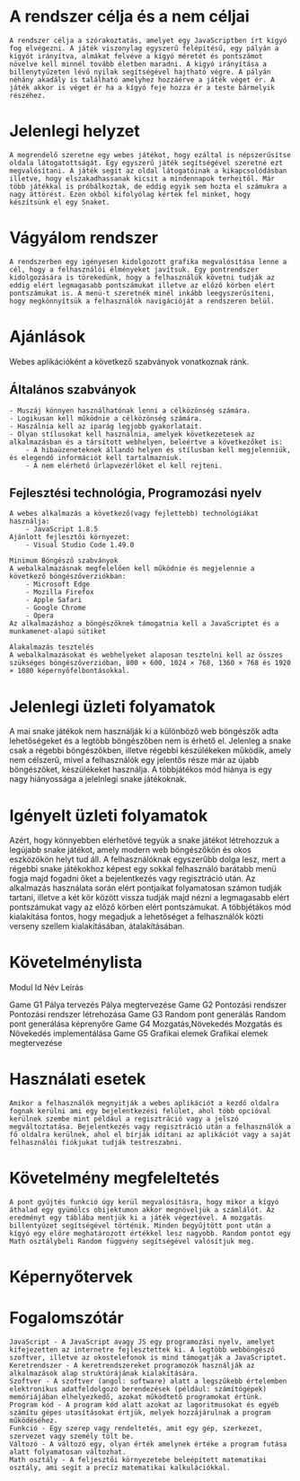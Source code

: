 # A rendszer célja és a nem céljai
	A rendszer célja a szórakoztatás, amelyet egy JavaScriptben írt kígyó fog elvégezni. A játék viszonylag egyszerű felépítésű, egy pályán a kígyót irányítva, almákat felvéve a kígyó méretét és pontszámot növelve kell minnél tovább életben maradni. A kigyó irányítása a billenytyűzeten lévő nyilak segítségével hajtható végre. A pályán néhány akadály is található amelyhez hozzáérve a játék véget ér. A játék akkor is véget ér ha a kígyó feje hozza ér a teste bármelyik részéhez.

# Jelenlegi helyzet
	A megrendelő szeretne egy webes játékot, hogy ezáltal is népszerűsítse oldala látogatottságát. Egy egyszerű játék segítségével szeretné ezt megvalósítani. A játék segít az oldal látogatóinak a kikapcsolódásban illetve, hogy elszakadhassanak kicsit a mindennapok terheitől. Már több játékkal is próbálkoztak, de eddig egyik sem hozta el számukra a nagy áttörést. Ezen okból kifolyólag kértek fel minket, hogy készítsünk el egy Snaket.


# Vágyálom rendszer
	A rendszerben egy igényesen kidolgozott grafika megvalósítása lenne a cél, hogy a felhasználói élményeket javítsuk. Egy pontrendszer kidolgozására is törekedünk, hogy a felhasználúk követni tudják az eddig elért legmagasabb pontszámukat illetve az előző körben elért pontszámukat is. A menü-t szeretnék minél inkább leegyszerűsíteni, hogy megkönnyítsük a felhasználók navigációját a rendszeren belül.

# Ajánlások
Webes aplikációként a következő szabványok vonatkoznak ránk.

## Általános szabványok
	- Muszáj könnyen használhatónak lenni a célközönség számára.
	- Logikusan kell működnie a célközönség számára.
	- Haszálnia kell az iparág legjobb gyakorlatait.
	- Olyan stílusokat kell használnia, amelyek következetesek az alkalmazásban és a társított webhelyen, beleértve a következőket is:
		- A hibaüzeneteknek állandó helyen és stílusban kell megjelenniük, és elegendő információt kell tartalmazniuk.
		- A nem elérhető űrlapvezérlőket el kell rejteni.
	
## Fejlesztési technológia, Programozási nyelv
	A webes alkalmazás a következő(vagy fejlettebb) technológíákat használja:
		- JavaScript 1.8.5
	Ajánlott fejlesztői környezet:
		- Visual Studio Code 1.49.0

	Minimum Böngésző szabványok
	A webalkalmazásnak megfelelően kell működnie és megjelennie a következő böngészőverziókban:
		- Microsoft Edge
		- Mozilla Firefox
		- Apple Safari
		- Google Chrome
		- Opera
	Az alkalmazáshoz a böngészőknek támogatnia kell a JavaScriptet és a munkamenet-alapú sütiket
	
	Alakalmazás tesztelés
	A webalkalmazásokat és webhelyeket alaposan tesztelni kell az összes szükséges böngészőverzióban, 800 × 600, 1024 × 768, 1360 × 768 és 1920 × 1080 képernyőfelbontásokkal.

# Jelenlegi üzleti folyamatok
A mai snake játékok nem használják ki a különböző web böngészők adta lehetőségeket és a 
legtöbb böngészőben nem is érhető el. Jelenleg a snake csak a régebbi böngészőkben, illetve 
régebbi készülékeken működik, amely nem célszerű, mivel a felhasználók egy jelentős része 
már az újabb böngészőket, készülékeket használja. A többjátékos mód hiánya is egy nagy
hiányossága a jelelnlegi snake játékoknak.


# Igényelt üzleti folyamatok
Azért, hogy könnyebben elérhetővé tegyük a snake játékot létrehozzuk a legújabb snake 
játékot, amely modern web böngészőkön és okos eszközökön helyt tud áll. A felhasználóknak
egyszerűbb dolga lesz, mert a régebbi snake játékokhoz képest egy sokkal felhasználó 
barátabb menü fogja majd fogadni őket a bejelentkezés vagy regisztráció után. Az alkalmazás 
használata során elért pontjaikat folyamatosan számon tudják tartani, illetve a két kör 
között vissza tudják majd nézni a legmagasabb elért pontszámukat vagy az előző körben elért 
pontszámukat. A többjétákos mód kialakítása fontos, hogy megadjuk a lehetőséget a 
felhasználók közti verseny szellem kialakításában, átalakításában.

# Követelménylista

Modul	Id	Név				Leírás

Game	G1	Pálya tervezés			Pálya megtervezése
Game	G2	Pontozási rendszer		Pontozási rendszer létrehozása
Game	G3	Random pont generálás		Random pont generálása képrenyőre
Game	G4	Mozgatás,Növekedés		Mozgatás és Növekedés implementálása
Game	G5	Grafikai elemek			Grafikai elemek megtervezése

# Használati esetek 
	Amikor a felhasználók megnyitják a webes aplikációt a kezdő oldalra fognak kerülni ami egy bejelentkezési felület, ahol több opcióval kerülnek szembe mint például a regisztráció vagy a jelszó megváltoztatása. Bejelentkezés vagy regisztráció után a felhasználók a fő oldalra kerülnek, ahol el bírják idítani az aplikációt vagy a saját felhasználói fiókjukat tudják testreszabni.

# Követelmény megfeleltetés
	A pont gyűjtés funkció úgy kerül megvalósításra, hogy mikor a kígyó áthalad egy gyümölcs obijektumon akkor megnöveljük a számlálót. Az eredményt egy táblába mentjük ki a játék végeztével. A mozgatás billentyűzet segítségével történik. Minden begyűjtött pont után a kígyó egy előre meghatározott értékkel lesz nagyobb. Random pontot egy Math osztálybeli Random függvény segítségével valósítjuk meg.

# Képernyőtervek

# Fogalomszótár
	JavaScript - A JavaScript avagy JS egy programozási nyelv, amelyet kifejezetten az internetre fejlesztettek ki. A legtöbb webböngésző szoftver, illetve az okostelefonok is mind támogatják a JavaScriptet.
	Keretrendszer - A keretrendszereket programozók használják az alkalmazások alap struktúrájának kialakítására. 
	Szoftver - A szoftver (angol: software) alatt a legszűkebb értelemben elektronikus adatfeldolgozó berendezések (például: számítógépek) memóriájában elhelyezkedő, azokat működtető programokat értünk.
	Program kód - A program kód alatt azokat az lagoritmusokat és egyéb számítu gépes utasításokat értjük, melyek hozzájárulnak a program működéséhez.
	Funkció - Egy szerep vagy rendeltetés, amit egy gép, szerkezet, szervezet vagy személy tölt be.
	Változó - A változó egy, olyan érték amelynek értéke a program futása alatt folyamatosan változhat.
	Math osztály - A feljesztői környezetebe beleépített matematikai osztály, ami segít a precíz matematikai kalkulációkkal.
